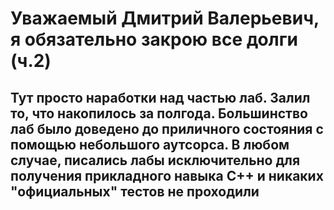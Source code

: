 # Уважаемый Дмитрий Валерьевич, я обязательно закрою все долги (ч.2)
## Тут просто наработки над частью лаб. Залил то, что накопилось за полгода. Большинство лаб было доведено до приличного состояния с помощью небольшого аутсорса. В любом случае, писались лабы исключительно для получения прикладного навыка C++ и никаких "официальных" тестов не проходили
